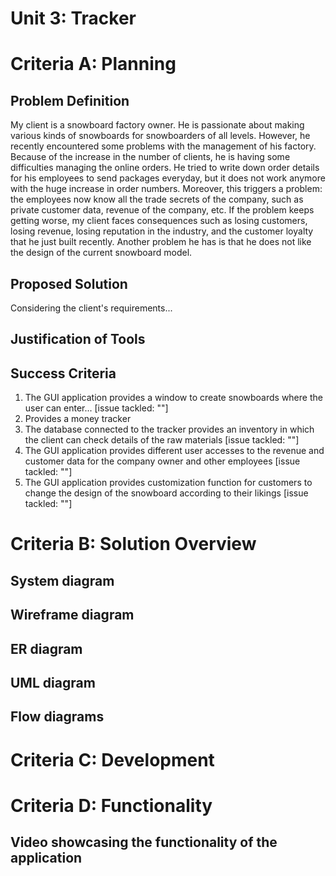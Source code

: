 # Unit 3: Tracker

# Criteria A: Planning


## Problem Definition


My client is a snowboard factory owner. He is passionate about making various kinds of snowboards for snowboarders of all levels. However, he recently encountered some problems with the management of his factory. Because of the increase in the number of clients, he is having some difficulties managing the online orders. He tried to write down order details for his employees to send packages everyday, but it does not work anymore with the huge increase in order numbers. Moreover, this triggers a problem: the employees now know all the trade secrets of the company, such as private customer data, revenue of the company, etc. If the problem keeps getting worse, my client faces consequences such as losing customers, losing revenue, losing reputation in the industry, and the customer loyalty that he just built recently. Another problem he has is that he does not like the design of the current snowboard model. 


## Proposed Solution

Considering the client's requirements...

## Justification of Tools


## Success Criteria



1. The GUI application provides a window to create snowboards where the user can enter... [issue tackled: ""]
2. Provides a money tracker 
3. The database connected to the tracker provides an inventory in which the client can check details of the raw materials [issue tackled: ""]
4. The GUI application provides different user accesses to the revenue and customer data for the company owner and other employees [issue tackled: ""]
5. The GUI application provides customization function for customers to change the design of the snowboard according to their likings [issue tackled: ""]



# Criteria B: Solution Overview

## System diagram

## Wireframe diagram

## ER diagram

## UML diagram

## Flow diagrams

# Criteria C: Development


# Criteria D: Functionality

## Video showcasing the functionality of the application
